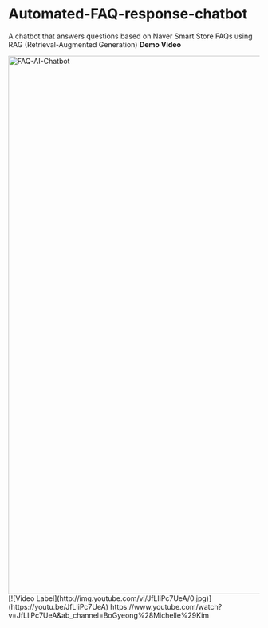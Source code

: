 # Automated-FAQ-response-chatbot
A chatbot that answers questions based on Naver Smart Store FAQs using RAG (Retrieval-Augmented Generation)
**Demo Video**

<img width="1078" alt="FAQ-AI-Chatbot" src="https://github.com/user-attachments/assets/177dbc9a-5355-4adf-914b-844e2a45bde8" />
[![Video Label](http://img.youtube.com/vi/JfLIiPc7UeA/0.jpg)](https://youtu.be/JfLIiPc7UeA)
https://www.youtube.com/watch?v=JfLIiPc7UeA&ab_channel=BoGyeong%28Michelle%29Kim
